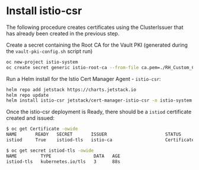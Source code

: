 # Install istio-csr

The following procedure creates certificates using the ClusterIssuer that has already been created in the previous step.

Create a secret containing the Root CA for the Vault PKI (generated during the `vault-pki-config.sh` script run)

```bash
oc new-project istio-system
oc create secret generic istio-root-ca --from-file ca.pem=./RH_Custom_CA.crt -n istio-system
```

Run a Helm install for the Istio Cert Manager Agent - `istio-csr`:

```bash
helm repo add jetstack https://charts.jetstack.io
helm repo update
helm install istio-csr jetstack/cert-manager-istio-csr -n istio-system -f ./yaml/vault-istio-csr-values.yaml
```


Once the istio-csr deployment is Ready, there should be a `istiod` certificate created and issued:

```bash
$ oc get Certificate -owide
NAME       READY   SECRET       ISSUER                      STATUS                                          AGE
istiod     True    istiod-tls   istio-ca                    Certificate is up to date and has not expired   4m31s

$ oc get secret istiod-tls -owide
NAME         TYPE                DATA   AGE
istiod-tls   kubernetes.io/tls   3      88s

```
